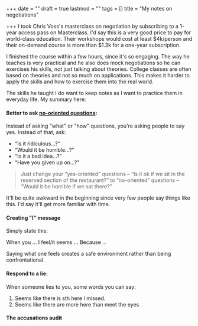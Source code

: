 +++
date = ""
draft = true
lastmod = ""
tags = []
title = "My notes on negotiations"

+++
I took Chris Voss's masterclass on negotiation by subscribing to a 1-year access pass on Masterclass. I'd say this is a very good price to pay for world-class education. Their workshops would cost at least $4k/person and their on-demand course is more than $1.3k for a one-year subscription.

I finished the course within a few hours, since it's so engaging. The way he teaches is very practical and he also does mock negotiations so he can exercises his skills, not just talking about theories. College classes are often based on theories and not so much on applications. This makes it harder to apply the skills and how to exercise them into the real world.

The skills he taught I do want to keep notes as I want to practice them in everyday life. My summary here:

#### Better to ask [no-oriented questions](https://blog.blackswanltd.com/the-edge/3-ways-to-make-no-work-for-you):

Instead of asking "what" or "how" questions, you're asking people to say yes. Instead of that, ask:

* “Is it ridiculous...?”
* “Would it be horrible…?”
* “Is it a bad idea...?”
* “Have you given up on…?”

> Just change your “yes-oriented” questions – “Is it ok if we sit in the reserved section of the restaurant?” to “no-oriented” questions – “Would it be horrible if we sat there?”

It'll be quite awkward in the beginning since very few people say things like this. I'd say it'll get more familiar with time.

#### Creating "I" message 

Simply state this:

When you ... I feel/it seems ... Because ...

Saying what one feels creates a safe environment rather than being confrontational.

#### Respond to a lie:

When someone lies to you, some words you can say:

1. Seems like there is sth here I missed.
2. Seems like there are more here than meet the eyes

#### The accusations audit